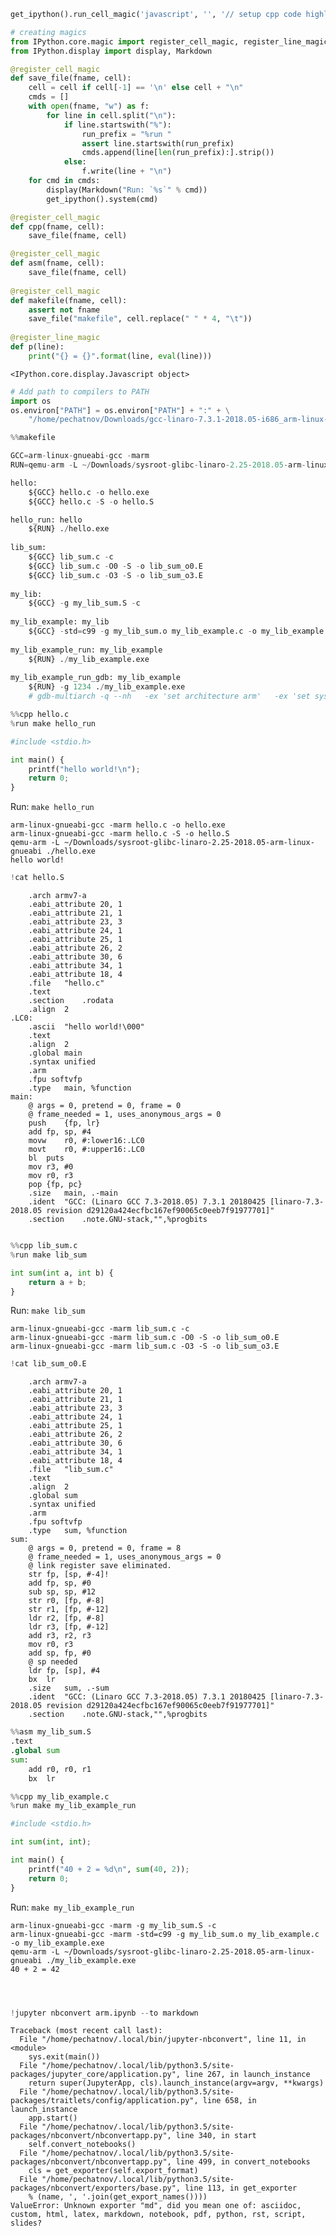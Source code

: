 ```python
get_ipython().run_cell_magic('javascript', '', '// setup cpp code highlighting\nIPython.CodeCell.options_default.highlight_modes["text/x-c++src"] = {\'reg\':[/^%%cpp/]} ;')

# creating magics
from IPython.core.magic import register_cell_magic, register_line_magic
from IPython.display import display, Markdown

@register_cell_magic
def save_file(fname, cell):
    cell = cell if cell[-1] == '\n' else cell + "\n"
    cmds = []
    with open(fname, "w") as f:
        for line in cell.split("\n"):
            if line.startswith("%"):
                run_prefix = "%run "
                assert line.startswith(run_prefix)
                cmds.append(line[len(run_prefix):].strip())
            else:
                f.write(line + "\n")
    for cmd in cmds:
        display(Markdown("Run: `%s`" % cmd))
        get_ipython().system(cmd)

@register_cell_magic
def cpp(fname, cell):
    save_file(fname, cell)

@register_cell_magic
def asm(fname, cell):
    save_file(fname, cell)
    
@register_cell_magic
def makefile(fname, cell):
    assert not fname
    save_file("makefile", cell.replace(" " * 4, "\t"))
        
@register_line_magic
def p(line):
    print("{} = {}".format(line, eval(line)))
```


    <IPython.core.display.Javascript object>



```python
# Add path to compilers to PATH
import os
os.environ["PATH"] = os.environ["PATH"] + ":" + \
    "/home/pechatnov/Downloads/gcc-linaro-7.3.1-2018.05-i686_arm-linux-gnueabi/bin/"
```


```python
%%makefile 

GCC=arm-linux-gnueabi-gcc -marm
RUN=qemu-arm -L ~/Downloads/sysroot-glibc-linaro-2.25-2018.05-arm-linux-gnueabi

hello:
    ${GCC} hello.c -o hello.exe
    ${GCC} hello.c -S -o hello.S

hello_run: hello
    ${RUN} ./hello.exe   
    
lib_sum:
    ${GCC} lib_sum.c -c
    ${GCC} lib_sum.c -O0 -S -o lib_sum_o0.E
    ${GCC} lib_sum.c -O3 -S -o lib_sum_o3.E
    
my_lib:
    ${GCC} -g my_lib_sum.S -c
    
my_lib_example: my_lib
    ${GCC} -std=c99 -g my_lib_sum.o my_lib_example.c -o my_lib_example.exe
    
my_lib_example_run: my_lib_example
    ${RUN} ./my_lib_example.exe 
    
my_lib_example_run_gdb: my_lib_example
    ${RUN} -g 1234 ./my_lib_example.exe 
    # gdb-multiarch -q --nh   -ex 'set architecture arm'   -ex 'set sysroot ~/Downloads/sysroot-glibc-linaro-2.25-2018.05-arm-linux-gnueabi'   -ex 'file ./my_lib_example.exe'   -ex 'target remote localhost:1234'   -ex 'break main'   -ex continue   -ex 'layout split'
```


```python
%%cpp hello.c
%run make hello_run

#include <stdio.h>

int main() {
    printf("hello world!\n");
    return 0;
}

```


Run: `make hello_run`


    arm-linux-gnueabi-gcc -marm hello.c -o hello.exe
    arm-linux-gnueabi-gcc -marm hello.c -S -o hello.S
    qemu-arm -L ~/Downloads/sysroot-glibc-linaro-2.25-2018.05-arm-linux-gnueabi ./hello.exe   
    hello world!



```python
!cat hello.S
```

    	.arch armv7-a
    	.eabi_attribute 20, 1
    	.eabi_attribute 21, 1
    	.eabi_attribute 23, 3
    	.eabi_attribute 24, 1
    	.eabi_attribute 25, 1
    	.eabi_attribute 26, 2
    	.eabi_attribute 30, 6
    	.eabi_attribute 34, 1
    	.eabi_attribute 18, 4
    	.file	"hello.c"
    	.text
    	.section	.rodata
    	.align	2
    .LC0:
    	.ascii	"hello world!\000"
    	.text
    	.align	2
    	.global	main
    	.syntax unified
    	.arm
    	.fpu softvfp
    	.type	main, %function
    main:
    	@ args = 0, pretend = 0, frame = 0
    	@ frame_needed = 1, uses_anonymous_args = 0
    	push	{fp, lr}
    	add	fp, sp, #4
    	movw	r0, #:lower16:.LC0
    	movt	r0, #:upper16:.LC0
    	bl	puts
    	mov	r3, #0
    	mov	r0, r3
    	pop	{fp, pc}
    	.size	main, .-main
    	.ident	"GCC: (Linaro GCC 7.3-2018.05) 7.3.1 20180425 [linaro-7.3-2018.05 revision d29120a424ecfbc167ef90065c0eeb7f91977701]"
    	.section	.note.GNU-stack,"",%progbits



```python

```


```python
%%cpp lib_sum.c
%run make lib_sum

int sum(int a, int b) {
    return a + b;
}
```


Run: `make lib_sum`


    arm-linux-gnueabi-gcc -marm lib_sum.c -c
    arm-linux-gnueabi-gcc -marm lib_sum.c -O0 -S -o lib_sum_o0.E
    arm-linux-gnueabi-gcc -marm lib_sum.c -O3 -S -o lib_sum_o3.E



```python
!cat lib_sum_o0.E
```

    	.arch armv7-a
    	.eabi_attribute 20, 1
    	.eabi_attribute 21, 1
    	.eabi_attribute 23, 3
    	.eabi_attribute 24, 1
    	.eabi_attribute 25, 1
    	.eabi_attribute 26, 2
    	.eabi_attribute 30, 6
    	.eabi_attribute 34, 1
    	.eabi_attribute 18, 4
    	.file	"lib_sum.c"
    	.text
    	.align	2
    	.global	sum
    	.syntax unified
    	.arm
    	.fpu softvfp
    	.type	sum, %function
    sum:
    	@ args = 0, pretend = 0, frame = 8
    	@ frame_needed = 1, uses_anonymous_args = 0
    	@ link register save eliminated.
    	str	fp, [sp, #-4]!
    	add	fp, sp, #0
    	sub	sp, sp, #12
    	str	r0, [fp, #-8]
    	str	r1, [fp, #-12]
    	ldr	r2, [fp, #-8]
    	ldr	r3, [fp, #-12]
    	add	r3, r2, r3
    	mov	r0, r3
    	add	sp, fp, #0
    	@ sp needed
    	ldr	fp, [sp], #4
    	bx	lr
    	.size	sum, .-sum
    	.ident	"GCC: (Linaro GCC 7.3-2018.05) 7.3.1 20180425 [linaro-7.3-2018.05 revision d29120a424ecfbc167ef90065c0eeb7f91977701]"
    	.section	.note.GNU-stack,"",%progbits



```python
%%asm my_lib_sum.S
.text
.global sum
sum:
    add r0, r0, r1
    bx  lr
```


```python
%%cpp my_lib_example.c
%run make my_lib_example_run

#include <stdio.h>

int sum(int, int);

int main() {
    printf("40 + 2 = %d\n", sum(40, 2));
    return 0;
}
```


Run: `make my_lib_example_run`


    arm-linux-gnueabi-gcc -marm -g my_lib_sum.S -c
    arm-linux-gnueabi-gcc -marm -std=c99 -g my_lib_sum.o my_lib_example.c -o my_lib_example.exe
    qemu-arm -L ~/Downloads/sysroot-glibc-linaro-2.25-2018.05-arm-linux-gnueabi ./my_lib_example.exe 
    40 + 2 = 42



```python

```


```python

```


```python

```


```python
!jupyter nbconvert arm.ipynb --to markdown
```

    Traceback (most recent call last):
      File "/home/pechatnov/.local/bin/jupyter-nbconvert", line 11, in <module>
        sys.exit(main())
      File "/home/pechatnov/.local/lib/python3.5/site-packages/jupyter_core/application.py", line 267, in launch_instance
        return super(JupyterApp, cls).launch_instance(argv=argv, **kwargs)
      File "/home/pechatnov/.local/lib/python3.5/site-packages/traitlets/config/application.py", line 658, in launch_instance
        app.start()
      File "/home/pechatnov/.local/lib/python3.5/site-packages/nbconvert/nbconvertapp.py", line 340, in start
        self.convert_notebooks()
      File "/home/pechatnov/.local/lib/python3.5/site-packages/nbconvert/nbconvertapp.py", line 499, in convert_notebooks
        cls = get_exporter(self.export_format)
      File "/home/pechatnov/.local/lib/python3.5/site-packages/nbconvert/exporters/base.py", line 113, in get_exporter
        % (name, ', '.join(get_export_names())))
    ValueError: Unknown exporter "md", did you mean one of: asciidoc, custom, html, latex, markdown, notebook, pdf, python, rst, script, slides?



```python

```

